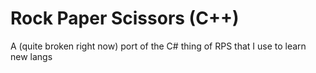 # Rock Paper Scissors (C++)
A (quite broken right now) port of the C# thing of RPS that I use
to learn new langs
